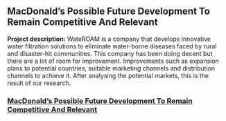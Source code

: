 ##  MacDonald’s Possible Future Development To Remain Competitive And Relevant 

**Project description:** 
WateROAM is a company that develops innovative water filtration solutions to eliminate water-borne diseases faced by rural and disaster-hit communities. This company has been doing decent but there are a lot of room for improvement. Improvements such as expansion plans to potential countries, suitable marketing channels and distribution channels to achieve it. After analysing the potential markets, this is the result of our research.

### [MacDonald’s Possible Future Development To Remain Competitive And Relevant](/pdf/ES2002_copy.pdf) 




